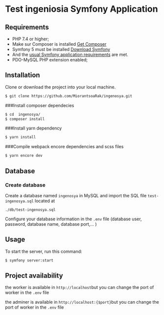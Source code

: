 Test ingeniosia Symfony Application
========================

Requirements
------------

* PHP 7.4 or higher;
* Make sur Composer is installed  [Get Composer][1]
* Symfony 5 must be installed [Download Symfony][3]
* And the [usual Symfony application requirements][2] are met.
* PDO-MySQL PHP extension enabled;

Installation
------------
Clone or download the project into your local machine.
```bash
$ git clone https://github.com/MiorantsoaRak/ingenosya.git
```

###Install composer dependecies
```bash
$ cd  ingenosya/
$ composer install
```

###Install yarn dependency
```bash
$ yarn install
```

###Compile webpack encore dependencies and scss files
```bash
$ yarn encore dev
```

Database
--------
### Create database
Create a database named `ingenosya` in MySQL and import the SQL file `test-ingenosya.sql` located at
```
./db/test-ingenosya.sql
```
Configure your database information in the `.env` file (database user, password, database name, database port,... )

Usage
-----

To start the server, run this command:

```bash
$ symfony server:start
```

## Project availability

the worker is available in ``http://localhost``but you can change the port of worker in
the ```.env``` file

the adminer is available in ``http://localhost:{$port}``but you can change the port of worker in
the ```.env``` file

[1]: https://getcomposer.org/download
[2]: https://symfony.com/doc/current/reference/requirements.html
[3]: https://symfony.com/download

